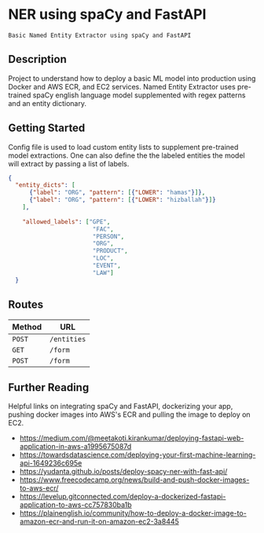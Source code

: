 # NER using spaCy and FastAPI
```
Basic Named Entity Extractor using spaCy and FastAPI
```

## Description
Project to understand how to deploy a basic ML model into production using Docker and AWS ECR, and EC2 services. Named Entity Extractor uses pre-trained spaCy english language model supplemented with regex patterns and an entity dictionary.

## Getting Started
Config file is used to load custom entity lists to supplement pre-trained model extractions. One can also define the the labeled entities the model will extract by passing a list of labels.

```JSON
{
  "entity_dicts": [
      {"label": "ORG", "pattern": [{"LOWER": "hamas"}]},
      {"label": "ORG", "pattern": [{"LOWER": "hizballah"}]}
    ],
   
    "allowed_labels": ["GPE",
                        "FAC",
                        "PERSON",
                        "ORG",
                        "PRODUCT",
                        "LOC",
                        "EVENT",
                        "LAW"]
  }
```

## Routes

| Method     | URL           |
|------------|---------------|
| `POST`     | `/entities`   | 
| `GET`      | `/form`       | 
| `POST`     | `/form`       | 




## Further Reading

Helpful links on integrating spaCy and FastAPI, dockerizing your app, pushing docker images into AWS's ECR and pulling the image to deploy on EC2.
- https://medium.com/@meetakoti.kirankumar/deploying-fastapi-web-application-in-aws-a1995675087d
- https://towardsdatascience.com/deploying-your-first-machine-learning-api-1649236c695e
- https://yudanta.github.io/posts/deploy-spacy-ner-with-fast-api/
- https://www.freecodecamp.org/news/build-and-push-docker-images-to-aws-ecr/
- https://levelup.gitconnected.com/deploy-a-dockerized-fastapi-application-to-aws-cc757830ba1b
- https://plainenglish.io/community/how-to-deploy-a-docker-image-to-amazon-ecr-and-run-it-on-amazon-ec2-3a8445




